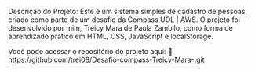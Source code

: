 Descrição do Projeto:
Este é um sistema simples de cadastro de pessoas, criado como parte de um desafio da Compass UOL | AWS.
O projeto foi desenvolvido por mim, Treicy Mara de Paula Zambilo, como forma de aprendizado prático em HTML, CSS, JavaScript e localStorage.

Você pode acessar o repositório do projeto aqui:
🔗 https://github.com/trei08/Desafio-compass-Treicy-Mara-.git
